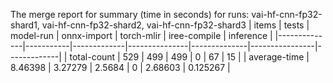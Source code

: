 The merge report for summary (time in seconds) for runs: vai-hf-cnn-fp32-shard1, vai-hf-cnn-fp32-shard2, vai-hf-cnn-fp32-shard3
| items        |     tests |   model-run |   onnx-import |   torch-mlir |   iree-compile |   inference |
|--------------|-----------|-------------|---------------|--------------|----------------|-------------|
| total-count  | 529       |   499       |      499      |            0 |       67       |   15        |
| average-time |   8.46398 |     3.27279 |        2.5684 |            0 |        2.68603 |    0.125267 |
